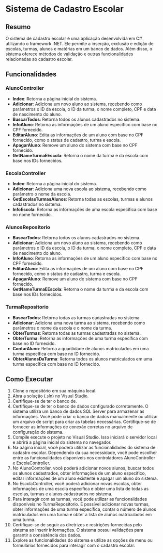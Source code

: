# Sistema de Cadastro Escolar

## Resumo
O sistema de cadastro escolar é uma aplicação desenvolvida em C# utilizando o framework .NET. Ele permite a inserção, exclusão e edição de escolas, turmas, alunos e matérias em um banco de dados. Além disso, o sistema oferece métodos de validação e outras funcionalidades relacionadas ao cadastro escolar.

## Funcionalidades

### AlunoController
- **Index**: Retorna a página inicial do sistema.
- **Adicionar**: Adiciona um novo aluno ao sistema, recebendo como parâmetros o ID da escola, o ID da turma, o nome completo, CPF e data de nascimento do aluno.
- **BuscarTodos**: Retorna todos os alunos cadastrados no sistema.
- **InfoAluno**: Retorna as informações de um aluno específico com base no CPF fornecido.
- **EditarAluno**: Edita as informações de um aluno com base no CPF fornecido, como o status de cadastro, turma e escola.
- **ApagarAluno**: Remove um aluno do sistema com base no CPF fornecido.
- **GetNameTurmaEEscola**: Retorna o nome da turma e da escola com base nos IDs fornecidos.

### EscolaController
- **Index**: Retorna a página inicial do sistema.
- **Adicionar**: Adiciona uma nova escola ao sistema, recebendo como parâmetro o nome da escola.
- **GetEscolasTurmasAlunos**: Retorna todas as escolas, turmas e alunos cadastrados no sistema.
- **InfoEscola**: Retorna as informações de uma escola específica com base no nome fornecido.

### AlunosRepositorio
- **BuscarTodos**: Retorna todos os alunos cadastrados no sistema.
- **Adicionar**: Adiciona um novo aluno ao sistema, recebendo como parâmetros o ID da escola, o ID da turma, o nome completo, CPF e data de nascimento do aluno.
- **InfoAluno**: Retorna as informações de um aluno específico com base no CPF fornecido.
- **EditarAluno**: Edita as informações de um aluno com base no CPF fornecido, como o status de cadastro, turma e escola.
- **ApagarAluno**: Remove um aluno do sistema com base no CPF fornecido.
- **GetNameTurmaEEscola**: Retorna o nome da turma e da escola com base nos IDs fornecidos.

### TurmaRepositorio
- **BuscarTodos**: Retorna todas as turmas cadastradas no sistema.
- **Adicionar**: Adiciona uma nova turma ao sistema, recebendo como parâmetros o nome da escola e o nome da turma.
- **ObterTurmas**: Retorna todas as turmas cadastradas no sistema.
- **ObterTurma**: Retorna as informações de uma turma específica com base no ID fornecido.
- **ContarAluno**: Retorna a quantidade de alunos matriculados em uma turma específica com base no ID fornecido.
- **ObterAlunosDaTurma**: Retorna todos os alunos matriculados em uma turma específica com base no ID fornecido.

## Como Executar
1. Clone o repositório em sua máquina local.
2. Abra a solução (.sln) no Visual Studio.
3. Certifique-se de ter o banco de.
4. Certifique-se de ter o banco de dados configurado corretamente. O sistema utiliza um banco de dados SQL Server para armazenar as informações. Você pode criar o banco de dados manualmente ou utilizar um arquivo de script para criar as tabelas necessárias. Certifique-se de fornecer as informações de conexão corretas no arquivo de configuração do sistema.
5. Compile execute o projeto no Visual Studio. Isso iniciará o servidor local e abrirá a página inicial do sistema no navegador.
6. Na página inicial, você poderá utilizar as funcionalidades do sistema de cadastro escolar. Dependendo da sua necessidade, você pode escolher entre as funcionalidades disponíveis nos controladores AlunoController e EscolaController.
7. No AlunoController, você poderá adicionar novos alunos, buscar todos os alunos cadastrados, obter informações de um aluno específico, editar informações de um aluno existente e apagar um aluno do sistema.
8. No EscolaController, você poderá adicionar novas escolas, obter informações de uma escola específica e obter uma lista de todas as escolas, turmas e alunos cadastrados no sistema.
9. Para interagir com as turmas, você pode utilizar as funcionalidades disponíveis no TurmaRepositorio. É possível adicionar novas turmas, obter informações de uma turma específica, contar o número de alunos matriculados em uma turma e obter a lista de alunos matriculados em uma turma.
10. Certifique-se de seguir as diretrizes e restrições fornecidas pelo sistema ao inserir informações. O sistema possui validações para garantir a consistência dos dados.
11. Explore as funcionalidades do sistema e utilize as opções de menu ou formulários fornecidos para interagir com o cadastro escolar.
